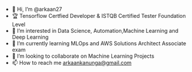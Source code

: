- 👋 Hi, I’m @arkaan27
- 🏆 Tensorflow Certfied Developer & ISTQB Certified Tester Foundation Level
- 👀 I’m interested in Data Science, Automation,Machine Learning and Deep Learning
- 🌱 I’m currently learning MLOps and AWS Solutions Architect Associate exam
- 💞️ I’m looking to collaborate on Machine Learning Projects
- 📫 How to reach me arkaankanunga@gmail.com

<!---
arkaan27/arkaan27 is a ✨ special ✨ repository because its `README.md` (this file) appears on your GitHub profile.
You can click the Preview link to take a look at your changes.
--->
